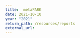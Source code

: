 ```yaml
---
title:  metaPARK
date: 2021-10-10
year: "2021"
return_path: /resources/reports
external_url: 
---
```

